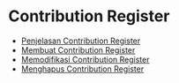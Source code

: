 # Contribution Register

- [Penjelasan Contribution Register](./contribution-registers/penjelasan.md)
- [Membuat Contribution Register](./contribution-registers/membuat.md)
- [Memodifikasi Contribution Register](./contribution-registers/memodifikasi.md)
- [Menghapus Contribution Register](./contribution-registers/menghapus.md)
